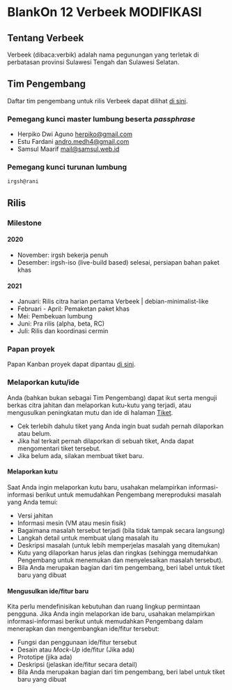 # BlankOn 12 Verbeek MODIFIKASI

## Tentang Verbeek

Verbeek (dibaca:verbik) adalah nama pegunungan yang terletak di perbatasan provinsi Sulawesi Tengah dan Sulawesi Selatan.

## Tim Pengembang

Daftar tim pengembang untuk rilis Verbeek dapat dilihat [di sini](TEAM.md).

### Pemegang kunci master lumbung beserta *passphrase*

- Herpiko Dwi Aguno <herpiko@gmail.com>
- Estu Fardani <andro.medh4@gmail.com>
- Samsul Maarif <mail@samsul.web.id>

### Pemegang kunci turunan lumbung

`irgsh@rani`

## Rilis

### Milestone

#### 2020

- November: irgsh bekerja penuh
- Desember: irgsh-iso (live-build based) selesai, persiapan bahan paket khas

#### 2021

- Januari: Rilis citra harian pertama Verbeek | debian-minimalist-like
- Februari - April: Pemaketan paket khas
- Mei: Pembekuan lumbung
- Juni: Pra rilis (alpha, beta, RC)
- Juli: Rilis dan koordinasi cermin


### Papan proyek

Papan Kanban proyek dapat dipantau [di sini](https://github.com/BlankOn/Verbeek/projects/1).

### Melaporkan kutu/ide

Anda (bahkan bukan sebagai Tim Pengembang) dapat ikut serta menguji berkas citra jahitan dan melaporkan kutu-kutu yang terjadi, atau mengusulkan peningkatan mutu dan ide di halaman [Tiket](https://github.com/BlankOn/Verbeek/issues).

- Cek terlebih dahulu tiket yang Anda ingin buat sudah pernah dilaporkan atau belum.
- Jika hal terkait pernah dilaporkan di sebuah tiket, Anda dapat mengomentari tiket tersebut.
- Jika belum ada, silakan membuat tiket baru.

#### Melaporkan kutu
Saat Anda ingin melaporkan kutu baru, usahakan melampirkan informasi-informasi berikut untuk memudahkan Pengembang mereproduksi masalah yang Anda temui:
 - Versi jahitan
 - Informasi mesin (VM atau mesin fisik)
 - Bagaimana masalah tersebut terjadi (bila tidak tampak secara langsung)
 - Langkah detail untuk membuat ulang masalah itu
 - Deskripsi masalah (untuk lebih memperjelas masalah yang ditemukan)
 - Kutu yang dilaporkan harus jelas dan ringkas (sehingga memudahkan Pengembang untuk menemukan dan menyelesaikan masalah tersebut). 
 - Bila Anda merupakan bagian dari tim pengembang, beri label untuk tiket baru yang dibuat

#### Mengusulkan ide/fitur baru
Kita perlu mendefinisikan kebutuhan dan ruang lingkup permintaan pengguna. 
Jika Anda ingin melaporkan ide baru, usahakan melampirkan informasi-informasi berikut untuk memudahkan Pengembang dalam menerapkan dan mengembangkan ide/fitur tersebut:
 - Fungsi dan penggunaan ide/fitur tersebut 
 - Desain atau _Mock-Up_ ide/fitur (Jika ada)
 - Prototipe (jika ada)
 - Deskripsi (jelaskan ide/fitur secara detail)
 - Bila Anda merupakan bagian dari tim pengembang, beri label untuk tiket baru yang dibuat


